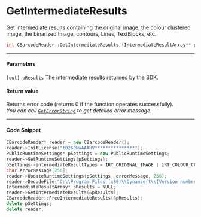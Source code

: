 
# GetIntermediateResults
Get intermediate results containing the original image, the colour clustered image, the binarized Image, contours, Lines, TextBlocks, etc.

```cpp
int CBarcodeReader::GetIntermediateResults (IntermediateResultArray** pResults) 
```   

---
   
#### Parameters
`[out] pResults` The intermediate results returned by the SDK.


#### Return value
Returns error code (returns 0 if the function operates successfully).    
*You can call [`GetErrorString`](GetErrorString.md) to get detailed error message.*

---

#### Code Snippet
```cpp
CBarcodeReader* reader = new CBarcodeReader();
reader->InitLicense("t0260NwAAAHV***************");
PublicRuntimeSettings* pSettings = new PublicRuntimeSettings;
reader->GetRuntimeSettings(pSettings);
pSettings->intermediateResultTypes = IRT_ORIGINAL_IMAGE | IRT_COLOUR_CLUSTERED_IMAGE | IRT_COLOUR_CONVERTED_GRAYSCALE_IMAGE;
char errorMessage[256];
reader->UpdateRuntimeSettings(pSettings, errorMessage, 256);
reader->DecodeFile("C:\\Program Files (x86)\\Dynamsoft\\{Version number}\\Images\\AllSupportedBarcodeTypes.tif", "");
IntermediateResultArray* pResults = NULL;
reader->GetIntermediateResults(&pResults);
CBarcodeReader::FreeIntermediateResults(&pResults);
delete pSettings;
delete reader;
```

